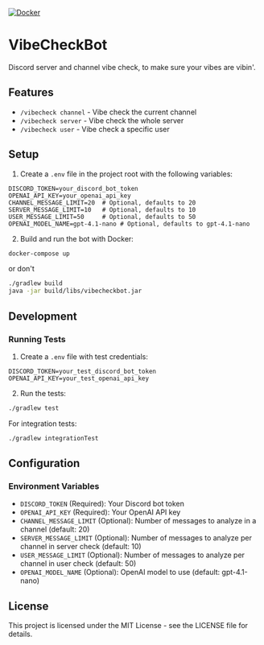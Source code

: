 [![Docker](https://github.com/mresnick/VibeCheckBot/actions/workflows/docker-publish.yml/badge.svg?branch=main)](https://github.com/mresnick/VibeCheckBot/actions/workflows/docker-publish.yml)

# VibeCheckBot

Discord server and channel vibe check, to make sure your vibes are vibin'.

## Features

- `/vibecheck channel` - Vibe check the current channel
- `/vibecheck server` - Vibe check the whole server
- `/vibecheck user` - Vibe check a specific user

## Setup

1. Create a `.env` file in the project root with the following variables:
```env
DISCORD_TOKEN=your_discord_bot_token
OPENAI_API_KEY=your_openai_api_key
CHANNEL_MESSAGE_LIMIT=20  # Optional, defaults to 20
SERVER_MESSAGE_LIMIT=10   # Optional, defaults to 10
USER_MESSAGE_LIMIT=50     # Optional, defaults to 50
OPENAI_MODEL_NAME=gpt-4.1-nano # Optional, defaults to gpt-4.1-nano
```

2. Build and run the bot with Docker:
```bash
docker-compose up
```
  or don't
```bash
./gradlew build
java -jar build/libs/vibecheckbot.jar
```

## Development

### Running Tests

1. Create a `.env` file with test credentials:
```env
DISCORD_TOKEN=your_test_discord_bot_token
OPENAI_API_KEY=your_test_openai_api_key
```

2. Run the tests:
```bash
./gradlew test
```

For integration tests:
```bash
./gradlew integrationTest
```

## Configuration

### Environment Variables

- `DISCORD_TOKEN` (Required): Your Discord bot token
- `OPENAI_API_KEY` (Required): Your OpenAI API key
- `CHANNEL_MESSAGE_LIMIT` (Optional): Number of messages to analyze in a channel (default: 20)
- `SERVER_MESSAGE_LIMIT` (Optional): Number of messages to analyze per channel in server check (default: 10)
- `USER_MESSAGE_LIMIT` (Optional): Number of messages to analyze per channel in user check (default: 50)
- `OPENAI_MODEL_NAME` (Optional): OpenAI model to use (default: gpt-4.1-nano) 

## License

This project is licensed under the MIT License - see the LICENSE file for details. 
